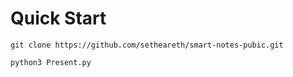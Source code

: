 # Quick Start    

    git clone https://github.com/setheareth/smart-notes-pubic.git

    python3 Present.py
